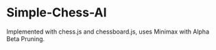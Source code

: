 # Simple-Chess-AI
Implemented with chess.js and chessboard.js, uses Minimax with Alpha Beta Pruning.
